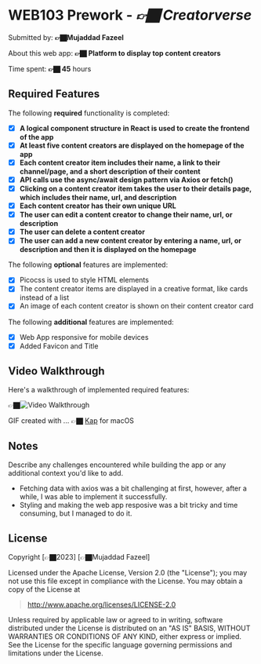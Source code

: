 # WEB103 Prework - *👉🏿 Creatorverse*

Submitted by: **👉🏿Mujaddad Fazeel**

About this web app: **👉🏿 Platform to display top content creators**

Time spent: **👉🏿 45** hours

## Required Features

The following **required** functionality is completed:

<!-- 👉🏿👉🏿👉🏿 Make sure to check off completed functionality below -->
- [x] **A logical component structure in React is used to create the frontend of the app**
- [x] **At least five content creators are displayed on the homepage of the app**
- [x] **Each content creator item includes their name, a link to their channel/page, and a short description of their content**
- [x] **API calls use the async/await design pattern via Axios or fetch()**
- [x] **Clicking on a content creator item takes the user to their details page, which includes their name, url, and description**
- [x] **Each content creator has their own unique URL**
- [x] **The user can edit a content creator to change their name, url, or description**
- [x] **The user can delete a content creator**
- [x] **The user can add a new content creator by entering a name, url, or description and then it is displayed on the homepage**

The following **optional** features are implemented:

- [x] Picocss is used to style HTML elements
- [x] The content creator items are displayed in a creative format, like cards instead of a list
- [x] An image of each content creator is shown on their content creator card

The following **additional** features are implemented:

* [x] Web App responsive for mobile devices
* [x] Added Favicon and Title

## Video Walkthrough

Here's a walkthrough of implemented required features:

👉🏿<img src='./creator_gif.gif' title='Video Walkthrough' width='' alt='Video Walkthrough' />

<!-- Replace this with whatever GIF tool you used! -->
GIF created with ...  👉🏿 [Kap](https://getkap.co/) for macOS
<!-- Recommended tools:
[Kap](https://getkap.co/) for macOS
[ScreenToGif](https://www.screentogif.com/) for Windows
[peek](https://github.com/phw/peek) for Linux. -->

## Notes

Describe any challenges encountered while building the app or any additional context you'd like to add.
- Fetching data with axios was a bit challenging at first, however, after a while, I was able to implement it successfully.
- Styling and making the web app resposive was a bit tricky and time consuming, but I managed to do it.


## License

Copyright [👉🏿2023] [👉🏿Mujaddad Fazeel]

Licensed under the Apache License, Version 2.0 (the "License"); you may not use this file except in compliance with the License. You may obtain a copy of the License at

> http://www.apache.org/licenses/LICENSE-2.0

Unless required by applicable law or agreed to in writing, software distributed under the License is distributed on an "AS IS" BASIS, WITHOUT WARRANTIES OR CONDITIONS OF ANY KIND, either express or implied. See the License for the specific language governing permissions and limitations under the License.